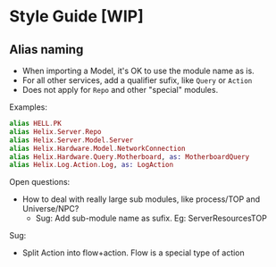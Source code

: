 # Style Guide [WIP]

## Alias naming

- When importing a Model, it's OK to use the module name as is.
- For all other services, add a qualifier sufix, like `Query` or `Action`
- Does not apply for `Repo` and other "special" modules.

Examples:

```elixir
alias HELL.PK
alias Helix.Server.Repo
alias Helix.Server.Model.Server
alias Helix.Hardware.Model.NetworkConnection
alias Helix.Hardware.Query.Motherboard, as: MotherboardQuery
alias Helix.Log.Action.Log, as: LogAction
```

Open questions:

- How to deal with really large sub modules, like process/TOP and Universe/NPC?
  - Sug: Add sub-module name as sufix. Eg: ServerResourcesTOP


Sug:

- Split Action into flow+action. Flow is a special type of action
